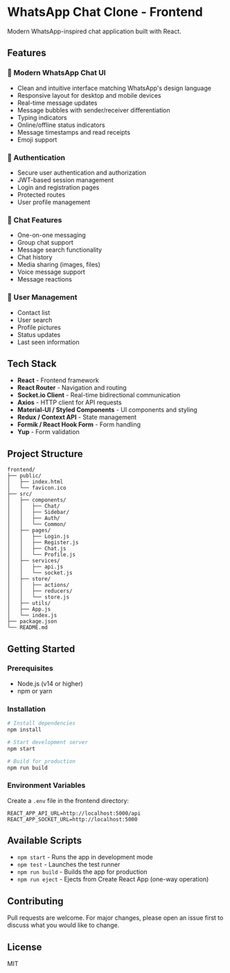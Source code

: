 # WhatsApp Chat Clone - Frontend

Modern WhatsApp-inspired chat application built with React.

## Features

### 🎨 Modern WhatsApp Chat UI
- Clean and intuitive interface matching WhatsApp's design language
- Responsive layout for desktop and mobile devices
- Real-time message updates
- Message bubbles with sender/receiver differentiation
- Typing indicators
- Online/offline status indicators
- Message timestamps and read receipts
- Emoji support

### 🔐 Authentication
- Secure user authentication and authorization
- JWT-based session management
- Login and registration pages
- Protected routes
- User profile management

### 💬 Chat Features
- One-on-one messaging
- Group chat support
- Message search functionality
- Chat history
- Media sharing (images, files)
- Voice message support
- Message reactions

### 👥 User Management
- Contact list
- User search
- Profile pictures
- Status updates
- Last seen information

## Tech Stack

- **React** - Frontend framework
- **React Router** - Navigation and routing
- **Socket.io Client** - Real-time bidirectional communication
- **Axios** - HTTP client for API requests
- **Material-UI / Styled Components** - UI components and styling
- **Redux / Context API** - State management
- **Formik / React Hook Form** - Form handling
- **Yup** - Form validation

## Project Structure

```
frontend/
├── public/
│   ├── index.html
│   └── favicon.ico
├── src/
│   ├── components/
│   │   ├── Chat/
│   │   ├── Sidebar/
│   │   ├── Auth/
│   │   └── Common/
│   ├── pages/
│   │   ├── Login.js
│   │   ├── Register.js
│   │   ├── Chat.js
│   │   └── Profile.js
│   ├── services/
│   │   ├── api.js
│   │   └── socket.js
│   ├── store/
│   │   ├── actions/
│   │   ├── reducers/
│   │   └── store.js
│   ├── utils/
│   ├── App.js
│   └── index.js
├── package.json
└── README.md
```

## Getting Started

### Prerequisites
- Node.js (v14 or higher)
- npm or yarn

### Installation

```bash
# Install dependencies
npm install

# Start development server
npm start

# Build for production
npm run build
```

### Environment Variables

Create a `.env` file in the frontend directory:

```
REACT_APP_API_URL=http://localhost:5000/api
REACT_APP_SOCKET_URL=http://localhost:5000
```

## Available Scripts

- `npm start` - Runs the app in development mode
- `npm test` - Launches the test runner
- `npm run build` - Builds the app for production
- `npm run eject` - Ejects from Create React App (one-way operation)

## Contributing

Pull requests are welcome. For major changes, please open an issue first to discuss what you would like to change.

## License

MIT
